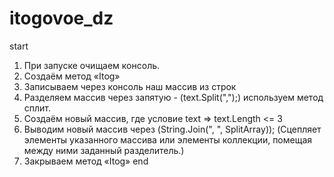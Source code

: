 # itogovoe_dz
 start
1.	При запуске очищаем консоль.
2.	Создаём метод «Itog»
3.	Записываем через консоль наш массив из строк
4.	Разделяем массив через запятую - (text.Split(",");) используем метод сплит.
5.	Создаём новый массив, где условие text => text.Length <= 3
6.	Выводим новый массив через (String.Join(", ", SplitArray)); (Сцепляет элементы указанного массива или элементы коллекции, помещая между ними заданный разделитель.)
7.	Закрываем метод «Itog»
 end

